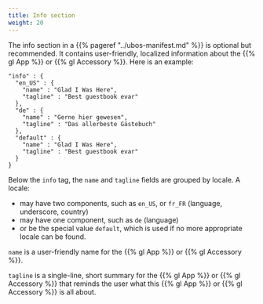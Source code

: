```yaml
---
title: Info section
weight: 20
---
```


The info section in a {{% pageref "../ubos-manifest.md" %}} is optional but recommended.
It contains user-friendly, localized information about the {{% gl App %}} or
{{% gl Accessory %}}. Here is an example:

```
"info" : {
  "en_US" : {
    "name" : "Glad I Was Here",
    "tagline" : "Best guestbook evar"
  },
  "de" : {
    "name" : "Gerne hier gewesen",
    "tagline" : "Das allerbeste Gästebuch"
  },
  "default" : {
    "name" : "Glad I Was Here",
    "tagline" : "Best guestbook evar"
  }
}
```

Below the ``info`` tag, the ``name`` and ``tagline`` fields are grouped by locale. A locale:

* may have two components, such as ``en_US``, or ``fr_FR`` (language, underscore, country)
* may have one component, such as ``de`` (language)
* or be the special value ``default``, which is used if no more appropriate locale
  can be found.

``name`` is a user-friendly name for the {{% gl App %}} or {{% gl Accessory %}}.

``tagline`` is a single-line, short summary for the {{% gl App %}} or {{% gl Accessory %}} that reminds the
user what this {{% gl App %}} or {{% gl Accessory %}} is all about.
